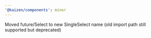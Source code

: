 ```yaml
---
'@kaizen/components': minor
---
```


Moved future/Select to new SingleSelect name (old import path still supported but deprecated)

